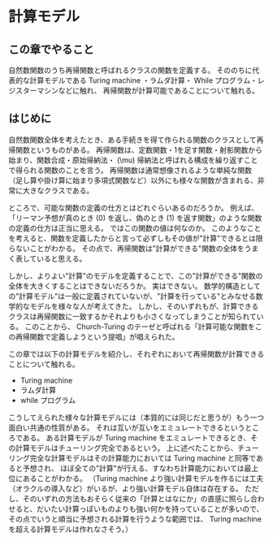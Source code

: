 # 計算モデル
## この章でやること
自然数関数のうち再帰関数と呼ばれるクラスの関数を定義する。
そののちに代表的な計算モデルである Turing machine ・ラムダ計算・ While プログラム・レジスターマシンなどに触れ、
再帰関数が計算可能であることについて触れる。

## はじめに
自然数関数全体を考えたとき、ある手続きを得て作られる関数のクラスとして再帰関数というものがある。
再帰関数は、定数関数・1を足す関数・射影関数から始まり、関数合成・原始帰納法・ \(\mu\) 帰納法と呼ばれる構成を繰り返すことで得られる関数のことを言う。
再帰関数は通常想像されるような単純な関数（足し算や掛け算に始まり多項式関数など）以外にも様々な関数が含まれる、非常に大きなクラスである。

ところで、可能な関数の定義の仕方とはどれぐらいあるのだろうか。
例えば、「リーマン予想が真のとき \(0\) を返し、偽のとき \(1\) を返す関数」のような関数の定義の仕方は正当に思える。
ではこの関数の値は何なのか。
このようなことを考えると、関数を定義したからと言って必ずしもその値が"計算"できるとは限らないことがわかる。
その点で、再帰関数は"計算ができる"関数の全体をうまく表していると思える。

しかし、よりよい"計算"のモデルを定義することで、この"計算ができる"関数の全体を大きくすることはできないだろうか。
実はできない。
数学的構造としての"計算モデル"は一般に定義されていないが、"計算を行っている"とみなせる数学的なモデルを様々な人が考えてきた。
しかし、そのいずれもが、計算できるクラスは再帰関数に一致するかそれよりも小さくなってしまうことが知られている。
このことから、 Church-Turing のテーゼと呼ばれる「計算可能な関数をこの再帰関数で定義しようという提唱」が唱えられた。

この章では以下の計算モデルを紹介し、それぞれにおいて再帰関数が計算できることについて触れる。
- Turing machine
- ラムダ計算
- while プログラム

こうしてえられた様々な計算モデルには（本質的には同じだと思うが）もう一つ面白い共通の性質がある。
それは互いが互いをエミュレートできるというところである。
ある計算モデルが Turing machine をエミュレートできるとき、その計算モデルはチューリング完全であるという。
上に述べたことから、チューリング完全な計算モデルはその計算能力においては Turing machine と同等であると予想され、
ほぼ全ての"計算"が行える、すなわち計算能力においては最上位にあることがわかる。
（Turing machine より強い計算モデルを作るには工夫（オラクルの導入など）がいるが、より強い計算モデル自体は存在する。
ただし、そのいずれの方法もおそらく従来の「計算とはなにか」の直感に照らし合わせると、だいたい計算っぽいものよりも強い何かを持っていることが多いので、
その点でいうと順当に予想される計算を行うような範囲では、 Turing machine を超える計算モデルは作れなさそう。）

<!-- ### 再帰関数
自然数関数のうち、非常に自明なものから始まり、すでに得られている関数をもとに合成や帰納法に基づく構成などを繰り返して得られる関数のことを言う。
非常に多くの関数がここに含まれることがわかる。
計算モデルとはあまり言われないと思う。
（もしかしたら「計算モデル」の厳密な定義によっては計算モデルではないかもしれない。）

### チューリングマシン
チューリングマシンとは、左右無限のテープに書かれた記号と自身の状態を、あらかじめ定義された遷移表にのっとって操作する、仮想の機械である。

### チューリングマシンの計算可能な関数
自然数とテープの間の変換を考えることでチューリングマシン（のうち一部）を自然数関数とみなすと、再帰関数はチューリングマシンによってあらわせることがわかった。

### Universal なチューリングマシン
全く詳しく触れてないが、チューリングマシンの動作を模倣する Universal なチューリングマシンがあることについて触れた。

### ラムダ計算
ラムダ計算は、変数とラムダ抽象と関数の適用により得られるラムダ式を、代入による式を簡約を計算ととらえることで得られる計算モデルである。

### while プログラム
while プログラムは変数への操作と条件を満たしているかどうかの判定からなる文で構成される言語である。
変数と値の対応を環境と呼び while プログラムがこれに作用しているとみなすことで計算モデルとすることができる。

###  -->
